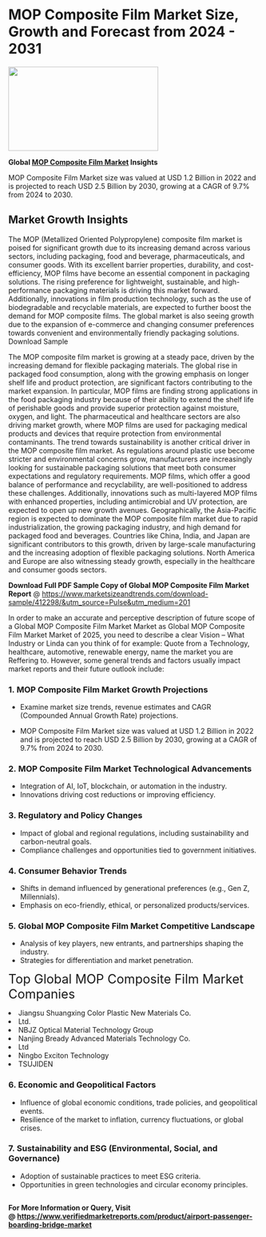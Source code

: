 <H1>MOP Composite Film Market Size, Growth and Forecast from 2024 - 2031</H1><img class="aligncenter size-medium wp-image-584254" src="https://thirdeyenews.in/wp-content/uploads/2024/09/Global-Market-Research-300x168.jpeg" alt="" width="300" height="168" /><p><strong>Global&nbsp;<a href="https://www.marketsizeandtrends.com/download-sample/412298/&amp;utm_source=Pulse&amp;utm_medium=201">MOP Composite Film Market</a> Insights</strong></p><p>MOP Composite Film Market size was valued at USD 1.2 Billion in 2022 and is projected to reach USD 2.5 Billion by 2030, growing at a CAGR of 9.7% from 2024 to 2030.</p><p><h2>Market Growth Insights</h2> <p>The MOP (Metallized Oriented Polypropylene) composite film market is poised for significant growth due to its increasing demand across various sectors, including packaging, food and beverage, pharmaceuticals, and consumer goods. With its excellent barrier properties, durability, and cost-efficiency, MOP films have become an essential component in packaging solutions. The rising preference for lightweight, sustainable, and high-performance packaging materials is driving this market forward. Additionally, innovations in film production technology, such as the use of biodegradable and recyclable materials, are expected to further boost the demand for MOP composite films. The global market is also seeing growth due to the expansion of e-commerce and changing consumer preferences towards convenient and environmentally friendly packaging solutions. Download Sample</p> <p>The MOP composite film market is growing at a steady pace, driven by the increasing demand for flexible packaging materials. The global rise in packaged food consumption, along with the growing emphasis on longer shelf life and product protection, are significant factors contributing to the market expansion. In particular, MOP films are finding strong applications in the food packaging industry because of their ability to extend the shelf life of perishable goods and provide superior protection against moisture, oxygen, and light. The pharmaceutical and healthcare sectors are also driving market growth, where MOP films are used for packaging medical products and devices that require protection from environmental contaminants. The trend towards sustainability is another critical driver in the MOP composite film market. As regulations around plastic use become stricter and environmental concerns grow, manufacturers are increasingly looking for sustainable packaging solutions that meet both consumer expectations and regulatory requirements. MOP films, which offer a good balance of performance and recyclability, are well-positioned to address these challenges. Additionally, innovations such as multi-layered MOP films with enhanced properties, including antimicrobial and UV protection, are expected to open up new growth avenues. Geographically, the Asia-Pacific region is expected to dominate the MOP composite film market due to rapid industrialization, the growing packaging industry, and high demand for packaged food and beverages. Countries like China, India, and Japan are significant contributors to this growth, driven by large-scale manufacturing and the increasing adoption of flexible packaging solutions. North America and Europe are also witnessing steady growth, especially in the healthcare and consumer goods sectors. </p><p><span class=""><strong>Download Full PDF Sample Copy of Global MOP Composite Film Market Report</strong> @ <a href="https://www.marketsizeandtrends.com/download-sample/412298/&amp;utm_source=Pulse&amp;utm_medium=201" target="_blank">https://www.marketsizeandtrends.com/download-sample/412298/&amp;utm_source=Pulse&amp;utm_medium=201</a></span></p><p>In order to make an accurate and perceptive description of future scope of a Global&nbsp;MOP Composite Film Market Market as Global&nbsp;MOP Composite Film Market Market of 2025, you need to describe a clear Vision &ndash; What Industry or Linda can you think of for example: Quote from a Technology, healthcare, automotive, renewable energy, name the market you are Reffering to. However, some general trends and factors usually impact market reports and their future outlook include:</p><h3>1.&nbsp;<strong>MOP Composite Film Market Growth Projections</strong></h3><ul><li>Examine market size trends, revenue estimates and CAGR (Compounded Annual Growth Rate) projections.</li><li><p>MOP Composite Film Market size was valued at USD 1.2 Billion in 2022 and is projected to reach USD 2.5 Billion by 2030, growing at a CAGR of 9.7% from 2024 to 2030.</p></li></ul><h3>2.&nbsp;<strong>MOP Composite Film Market Technological Advancements</strong></h3><ul><li>Integration of AI, IoT, blockchain, or automation in the industry.</li><li>Innovations driving cost reductions or improving efficiency.</li></ul><h3>3.&nbsp;<strong>Regulatory and Policy Changes</strong></h3><ul><li>Impact of global and regional regulations, including sustainability and carbon-neutral goals.</li><li>Compliance challenges and opportunities tied to government initiatives.</li></ul><h3>4.&nbsp;<strong>Consumer Behavior Trends</strong></h3><ul><li>Shifts in demand influenced by generational preferences (e.g., Gen Z, Millennials).</li><li>Emphasis on eco-friendly, ethical, or personalized products/services.</li></ul><h3>5.&nbsp;<strong>Global MOP Composite Film Market Competitive Landscape</strong></h3><ul><li>Analysis of key players, new entrants, and partnerships shaping the industry.</li><li>Strategies for differentiation and market penetration.</li></ul><p data-pm-slice="1 1 []"><span style="color: inherit; font-family: inherit; font-size: 25px;">Top Global MOP Composite Film Market Companies</span></p><div class="" data-test-id=""><p><li>Jiangsu Shuangxing Color Plastic New Materials Co.</li><li> Ltd.</li><li> NBJZ Optical Material Technology Group</li><li> Nanjing Bready Advanced Materials Technology Co.</li><li>Ltd</li><li> Ningbo Exciton Technology</li><li> TSUJIDEN</li></p></div><h3>6.&nbsp;<strong>Economic and Geopolitical Factors</strong></h3><ul><li>Influence of global economic conditions, trade policies, and geopolitical events.</li><li>Resilience of the market to inflation, currency fluctuations, or global crises.</li></ul><h3>7.&nbsp;<strong>Sustainability and ESG (Environmental, Social, and Governance)</strong></h3><ul><li>Adoption of sustainable practices to meet ESG criteria.</li><li>Opportunities in green technologies and circular economy principles.</li></ul><h2><strong style="font-size: 14px;">For More Information or Query, Visit @&nbsp;</strong><a style="background-color: #ffffff; font-size: 14px;" href="https://www.marketsizeandtrends.com/report/mop-composite-film-market/" target="_blank">https://www.verifiedmarketreports.com/product/airport-passenger-boarding-bridge-market</a></h2>
